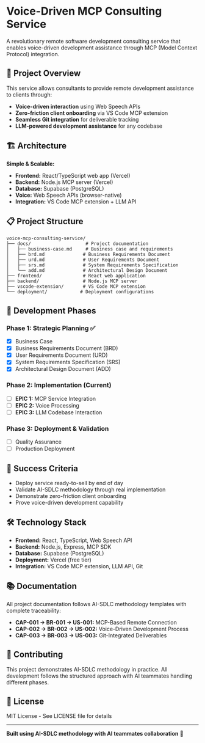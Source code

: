 # Voice-Driven MCP Consulting Service

A revolutionary remote software development consulting service that enables voice-driven development assistance through MCP (Model Context Protocol) integration.

## 🎯 Project Overview

This service allows consultants to provide remote development assistance to clients through:
- **Voice-driven interaction** using Web Speech APIs
- **Zero-friction client onboarding** via VS Code MCP extension
- **Seamless Git integration** for deliverable tracking
- **LLM-powered development assistance** for any codebase

## 🏗️ Architecture

**Simple & Scalable:**
- **Frontend:** React/TypeScript web app (Vercel)
- **Backend:** Node.js MCP server (Vercel)
- **Database:** Supabase (PostgreSQL)
- **Voice:** Web Speech APIs (browser-native)
- **Integration:** VS Code MCP extension + LLM API

## 📋 Project Structure

```
voice-mcp-consulting-service/
├── docs/                    # Project documentation
│   ├── business-case.md     # Business case and requirements
│   ├── brd.md              # Business Requirements Document
│   ├── urd.md              # User Requirements Document
│   ├── srs.md              # System Requirements Specification
│   └── add.md              # Architectural Design Document
├── frontend/               # React web application
├── backend/                # Node.js MCP server
├── vscode-extension/       # VS Code MCP extension
└── deployment/            # Deployment configurations
```

## 🚀 Development Phases

### Phase 1: Strategic Planning ✅
- [x] Business Case
- [x] Business Requirements Document (BRD)
- [x] User Requirements Document (URD)
- [x] System Requirements Specification (SRS)
- [x] Architectural Design Document (ADD)

### Phase 2: Implementation (Current)
- [ ] **EPIC 1:** MCP Service Integration
- [ ] **EPIC 2:** Voice Processing
- [ ] **EPIC 3:** LLM Codebase Interaction

### Phase 3: Deployment & Validation
- [ ] Quality Assurance
- [ ] Production Deployment

## 🎯 Success Criteria

- Deploy service ready-to-sell by end of day
- Validate AI-SDLC methodology through real implementation
- Demonstrate zero-friction client onboarding
- Prove voice-driven development capability

## 🛠️ Technology Stack

- **Frontend:** React, TypeScript, Web Speech API
- **Backend:** Node.js, Express, MCP SDK
- **Database:** Supabase (PostgreSQL)
- **Deployment:** Vercel (free tier)
- **Integration:** VS Code MCP extension, LLM API, Git

## 📚 Documentation

All project documentation follows AI-SDLC methodology templates with complete traceability:
- **CAP-001 → BR-001 → US-001:** MCP-Based Remote Connection
- **CAP-002 → BR-002 → US-002:** Voice-Driven Development Process  
- **CAP-003 → BR-003 → US-003:** Git-Integrated Deliverables

## 🤝 Contributing

This project demonstrates AI-SDLC methodology in practice. All development follows the structured approach with AI teammates handling different phases.

## 📄 License

MIT License - See LICENSE file for details

---

**Built using AI-SDLC methodology with AI teammates collaboration** 🤖
